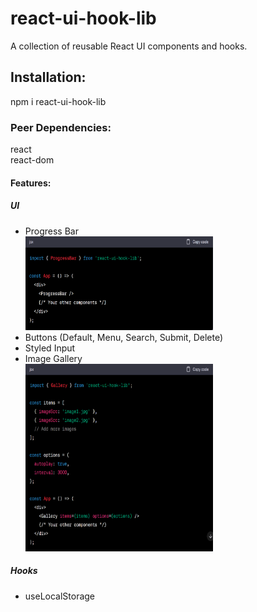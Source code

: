 <h1>react-ui-hook-lib</h1>
A collection of reusable React UI components and hooks.

<h2>Installation:</h2>
npm i react-ui-hook-lib

<h3>Peer Dependencies:</h3>
react<br/>
react-dom

<h4>Features:</h4>
<h5>UI</h5>
<ul>
<li>Progress Bar</li>
<img width="300px" height="150px" src="images/image.png">
<li>Buttons (Default, Menu, Search, Submit, Delete)</li>
<li>Styled Input</li>
<li>Image Gallery</li>
  <img width="300px" height="300px" src="images/image2.png">
</ul>

<h5>Hooks</h5>
<ul>
<li>
useLocalStorage
</li>
</ul>




